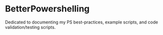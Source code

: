 # BetterPowershelling
Dedicated to documenting my PS best-practices, example scripts, and code validation/testing scripts. 
